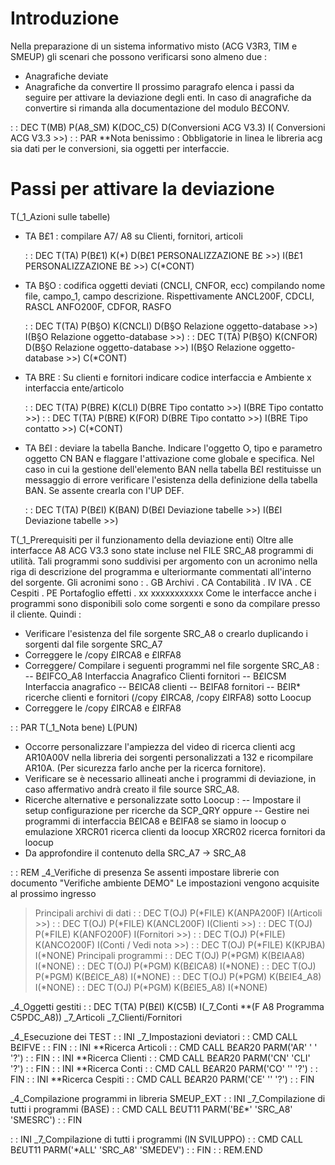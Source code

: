 # Introduzione

Nella preparazione di un sistema informativo misto (ACG V3R3, TIM e SMEUP) gli scenari che possono verificarsi sono almeno due : 
- Anagrafiche deviate
- Anagrafiche da convertire
Il prossimo paragrafo elenca i passi da seguire per attivare la deviazione degli enti.
In caso di anagrafiche da convertire si rimanda alla documentazione del modulo B£CONV.

 :  : DEC T(MB) P(A8_SM) K(DOC_C5) D(Conversioni ACG V3.3)  I( Conversioni ACG V3.3 >>)
 :  : PAR
**Nota benissimo :  Obbligatorie in linea le libreria acg sia dati per le conversioni, sia oggetti per interfaccie.


# Passi per attivare la deviazione
 T(_1_Azioni sulle tabelle)
- TA B£1 :  compilare A7/ A8 su Clienti, fornitori, articoli

  :  : DEC T(TA) P(B£1) K(\*) D(B£1 PERSONALIZZAZIONE B£ >>) I(B£1 PERSONALIZZAZIONE B£ >>)
 C(\*CONT)
- TA B§O :  codifica oggetti deviati (CNCLI, CNFOR, ecc) compilando nome file, campo_1, campo descrizione. Rispettivamente
ANCL200F, CDCLI, RASCL
ANFO200F, CDFOR, RASFO

  :  : DEC T(TA) P(B§O) K(CNCLI) D(B§O Relazione oggetto-database >>)  I(B§O Relazione oggetto-database >>)
  :  : DEC T(TA) P(B§O) K(CNFOR) D(B§O Relazione oggetto-database >>) I(B§O Relazione oggetto-database >>)
 C(\*CONT)
- TA BRE :  Su clienti e fornitori indicare codice interfaccia e Ambiente x interfaccia ente/articolo

  :  : DEC T(TA) P(BRE) K(CLI)  D(BRE Tipo contatto >>)  I(BRE Tipo contatto >>)
  :  : DEC T(TA) P(BRE) K(FOR)  D(BRE Tipo contatto >>)  I(BRE Tipo contatto >>)
 C(\*CONT)
- TA B£I :  deviare la tabella Banche. Indicare l'oggetto O, tipo e parametro oggetto CN BAN e flaggare l'attivazione come globale e specifica.
Nel caso in cui la gestione dell'elemento BAN nella tabella B£I restituisse un messaggio di errore verificare l'esistenza della definizione della tabella BAN.
Se assente crearla con l'UP DEF.

  :  : DEC T(TA) P(B£I) K(BAN) D(B£I Deviazione tabelle >>)  I(B£I Deviazione tabelle >>)

 T(_1_Prerequisiti per il funzionamento della deviazione enti)
Oltre alle interfacce A8 ACG V3.3 sono state incluse nel FILE SRC_A8 programmi di utilità.
Tali programmi sono suddivisi per argomento con un acronimo nella riga di descrizione del programma e ulteriormante commentati all'interno del sorgente.
Gli acronimi sono : 
. GB                 Archivi
. CA                 Contabilità
. IV                   IVA
. CE                 Cespiti
. PE                 Portafoglio effetti
. xx                   xxxxxxxxxxx
Come le interfacce anche i programmi sono disponibili solo come sorgenti e sono da compilare presso il cliente.
Quindi : 
- Verificare l'esistenza del file sorgente SRC_A8 o crearlo duplicando i sorgenti dal file sorgente SRC_A7
- Correggere le /copy £IRCA8 e £IRFA8
- Correggere/ Compilare i seguenti programmi nel file sorgente SRC_A8 : 
-- B£IFCO_A8  Interfaccia Anagrafico Clienti fornitori
-- B£ICSM  Interfaccia anagrafico
-- B£ICA8 clienti
-- B£IFA8 fornitori
-- B£IR\*  ricerche clienti e fornitori (/copy £IRCA8, /copy £IRFA8) sotto Loocup
- Correggere le /copy £IRCA8 e £IRFA8


 :  : PAR T(_1_Nota bene) L(PUN)
- Occorre personalizzare l'ampiezza del video di ricerca clienti acg AR10A00V nella libreria dei sorgenti personalizzati a 132 e ricompilare AR10A. (Per sicurezza farlo anche per la ricerca fornitore).
- Verificare se è necessario allineati anche i programmi di deviazione, in caso affermativo andrà creato il file source SRC_A8.
- Ricerche alternative e personalizzate sotto Loocup : 
-- Impostare il setup configurazione per ricerche da SCP_QRY
oppure
-- Gestire nei programmi di interfaccia B£ICA8 e B£IFA8 se siamo in loocup o emulazione
XRCR01   ricerca clienti da loocup
XRCR02  ricerca fornitori da loocup
- Da approfondire il contenuto della SRC_A7 -> SRC_A8



 :  : REM
_4_Verifiche di presenza
 Se assenti impostare librerie con documento "Verifiche ambiente DEMO"
 Le impostazioni vengono acquisite al prossimo ingresso
> Principali archivi di dati
  :  : DEC T(OJ) P(\*FILE) K(ANPA200F) I(Articoli          >>)
  :  : DEC T(OJ) P(\*FILE) K(ANCL200F) I(Clienti           >>)
  :  : DEC T(OJ) P(\*FILE) K(ANFO200F) I(Fornitori         >>)
  :  : DEC T(OJ) P(\*FILE) K(ANCO200F) I(Conti / Vedi nota >>)
  :  : DEC T(OJ) P(\*FILE) K(KPJBA) I(\*NONE)
> Principali programmi
  :  : DEC T(OJ) P(\*PGM) K(B£IAA8)   I(\*NONE)
  :  : DEC T(OJ) P(\*PGM) K(B£ICA8)   I(\*NONE)
  :  : DEC T(OJ) P(\*PGM) K(B£ICE_A8) I(\*NONE)
  :  : DEC T(OJ) P(\*PGM) K(B£IE4_A8) I(\*NONE)
  :  : DEC T(OJ) P(\*PGM) K(B£IE5_A8) I(\*NONE)

_4_Oggetti gestiti
  :  : DEC T(TA) P(B£I) K(C5B) I(_7_Conti **(F A8 Programma C5PDC_A8))
  _7_Articoli
  _7_Clienti/Fornitori

_4_Esecuzione dei TEST
 :  : INI _7_Impostazioni deviatori
 :  : CMD CALL B£IFVE
 :  : FIN
 :  : INI **Ricerca Articoli
 :  : CMD CALL B£AR20 PARM('AR' ' ' '?')
 :  : FIN
 :  : INI **Ricerca Clienti
 :  : CMD CALL B£AR20 PARM('CN' 'CLI' '?')
 :  : FIN
 :  : INI **Ricerca Conti
 :  : CMD CALL B£AR20 PARM('CO' '' '?')
 :  : FIN
 :  : INI **Ricerca Cespiti
 :  : CMD CALL B£AR20 PARM('CE' '' '?')
 :  : FIN

_4_Compilazione programmi in libreria SMEUP_EXT
 :  : INI _7_Compilazione di tutti i programmi (BASE)
 :  : CMD CALL B£UT11 PARM('B£\*' 'SRC_A8' 'SMESRC')
 :  : FIN

 :  : INI _7_Compilazione di tutti i programmi (IN SVILUPPO)
 :  : CMD CALL B£UT11 PARM('\*ALL' 'SRC_A8' 'SMEDEV')
 :  : FIN
 :  : REM.END
